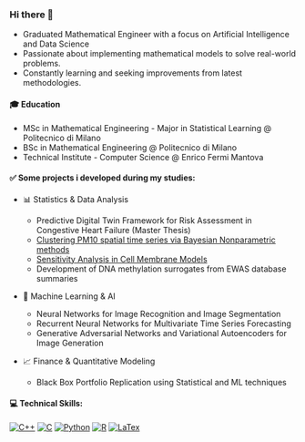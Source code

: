 ### Hi there 👋

- Graduated Mathematical Engineer with a focus on Artificial Intelligence and Data Science<!-- Statistical, Machine, and Deep Learning.-->
- Passionate about implementing mathematical models to solve real-world problems. <!-- , with focus on finance and health sciences. -->
- Constantly learning and seeking improvements from latest methodologies. <!-- keeping track of the latest developments in these areas.. -->

<!-- I'm a Graduated Mathematical Engineer specialized in Artificial Intelligence and Data Science.\
I enjoy implementing mathematical models to solve real-world problems and constantly learning.\ 
to refine them using latest methodologies. -->

#### 🎓 Education
- MSc in Mathematical Engineering - Major in Statistical Learning @ Politecnico di Milano
- BSc in Mathematical Engineering @ Politecnico di Milano
- Technical Institute - Computer Science @ Enrico Fermi Mantova

#### ✅ Some projects i developed during my studies:
- 📊 Statistics & Data Analysis

  - Predictive Digital Twin Framework for Risk Assessment in Congestive Heart Failure (Master Thesis)
  - [Clustering PM10 spatial time series via Bayesian Nonparametric methods](https://github.com/DavideCarne/PM10_BAYESIAN) <!-- [GitHub Repo] -->
  - [Sensitivity Analysis in Cell Membrane Models](https://github.com/DavideCarne/compstat_uq)  <!-- Computational Neuroscience -->
  - Development of DNA methylation surrogates from EWAS database summaries
 
- 🤖 Machine Learning & AI
  - Neural Networks for Image Recognition and Image Segmentation
  - Recurrent Neural Networks for Multivariate Time Series Forecasting
  - Generative Adversarial Networks and Variational Autoencoders for Image Generation 
 
- 📈 Finance & Quantitative Modeling
  - Black Box Portfolio Replication using Statistical and ML techniques

<!--
## ✅ Projects

| **Category**                | **Projects** |
|-----------------------------|-------------|
| 📊 **Statistics & Data**     | **Predictive Digital Twin** – Risk assessment in heart failure patients *(Thesis).* <br> [**PM10 Data Clustering**](https://github.com/DavideCarne/PM10_BAYESIAN) – Bayesian nonparametric methods for spatial time series. <br> [**Cell Membrane Sensitivity**](https://github.com/DavideCarne/compstat_uq) – Uncertainty quantification in computational neuroscience. <br> **DNA Methylation Surrogates** – Statistical modeling for biomarker discovery. |
| 🤖 **Machine Learning**      | **NNs for Image Tasks** – Iamge Recognition & Segmentation for cultivated plants. <br> **RNNs for Time Series** – Multivariate forecasting. <br> **GANs & VAEs** – Image generation. |
| 📈 **Finance & Modeling**    | **Black Box Portfolio** – ML & statistical replication. |


## ✅ Some projects i developed during my studies

| **Category**                | **Topics** |
|-----------------------------|-------------|
| 📊 **Statistics & Data**     | [PM10 Clustering](https://github.com/yourusername/pm10-clustering) – Bayesian modeling for air pollution. <br> [DNA Methylation Surrogates](https://github.com/yourusername/dna-methylation) – Epigenetic data modeling. <br> [Computational Neuroscience](https://github.com/yourusername/comp-neuro) – Sensitivity analysis in brain simulations. |
| 🤖 **Machine Learning & AI** | [Image Recognition](https://github.com/yourusername/neural-networks-image-recognition) – CNNs for classification. <br> [Image Segmentation](https://github.com/yourusername/image-segmentation) – UNet for medical images. <br> [Time Series Forecasting](https://github.com/yourusername/time-series-forecasting) – LSTMs for predictive modeling. <br> [Visual QA](https://github.com/yourusername/visual-question-answering) – Image-based question answering. |
| 📈 **Finance & Modeling**    | [Portfolio Replication](https://github.com/yourusername/black-box-portfolio-replication) – ML for hedge fund replication. |

-->

#### 💻 Technical Skills:
[![C++](https://img.shields.io/badge/C%2B%2B-00599C?style=for-the-badge&logo=c%2B%2B&logoColor=white)]() 
[![C](	https://img.shields.io/badge/C-00599C?style=for-the-badge&logo=c&logoColor=white)]() 
[![Python](https://img.shields.io/badge/Python-FFD43B?style=for-the-badge&logo=python&logoColor=blue)]()
[![R](https://img.shields.io/badge/R-276DC3?style=for-the-badge&logo=r&logoColor=white)]() 
[![LaTex](https://img.shields.io/badge/LaTeX-47A141?style=for-the-badge&logo=LaTeX&logoColor=white)]()



<!--
**DavideCarne/DavideCarne** is a ✨ _special_ ✨ repository because its `README.md` (this file) appears on your GitHub profile.

#### 🔗 Contacts:
[![Email](https://img.shields.io/badge/Gmail-D14836?style=for-the-badge&logo=gmail&logoColor=white)](mailto:davide1.carnevali@mail.polimi.it) 
[![LinkedIn](https://img.shields.io/badge/LinkedIn-0077B5?style=for-the-badge&logo=linkedin&logoColor=white)](https://www.linkedin.com/in/davide-carnevali/)

Here are some ideas to get you started:

- 🔭 I’m currently working on ...
- 🌱 I’m currently learning ...
- 👯 I’m looking to collaborate on ...
- 🤔 I’m looking for help with ...
- 💬 Ask me about ...
- 📫 How to reach me: ...
- 😄 Pronouns: ...
- ⚡ Fun fact: ...
- 📊 Interested in exploring the intersection of statistics, mathematics, and computer science.
- Experienced in implementing machine learning algorithms and data analysis techniques.
-->

